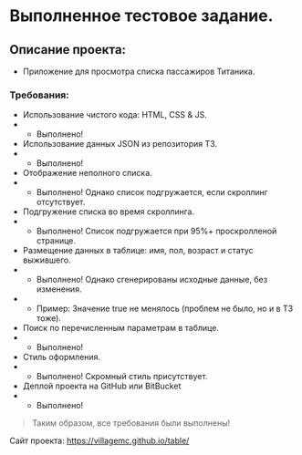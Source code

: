 # Выполненное тестовое задание.

## Описание проекта:
- Приложение для просмотра списка пассажиров Титаника.

### Требования:
- Использование чистого кода: HTML, CSS & JS.
- - Выполнено!
- Использование данных JSON из репозитория ТЗ.
- - Выполнено!
- Отображение неполного списка.
- - Выполнено! Однако список подгружается, если скроллинг отсутствует.
- Подгружение списка во время скроллинга.
- - Выполнено! Список подгружается при 95%+ проскролленой странице.
- Размещение данных в таблице: имя, пол, возраст и статус выжившего.
- - Выполнено! Однако сгенерированы исходные данные, без изменения.
- - Пример: Значение true не менялось (проблем не было, но и в ТЗ тоже).
- Поиск по перечисленным параметрам в таблице.
- - Выполнено!
- Стиль оформления.
- - Выполнено! Скромный стиль присутствует.
- Деплой проекта на GitHub или BitBucket
- - Выполнено!

> Таким образом, все требования были выполнены! 

Сайт проекта: https://villagemc.github.io/table/